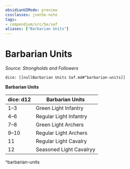 ```yaml
---
obsidianUIMode: preview
cssclasses: json5e-note
tags:
- compendium/src/5e/saf
aliases: ["Barbarian Units"]
---
```

# Barbarian Units
*Source: Strongholds and Followers* 

`dice: [[nullBarbarian Units Saf.md#^barbarian-units]]`

**Barbarian Units**

| dice: d12 | Barbarian Units |
|-----------|-----------------|
| 1–3 | Green Light Infantry |
| 4–6 | Regular Light Infantry |
| 7–8 | Green Light Archers |
| 9–10 | Regular Light Archers |
| 11 | Regular Light Cavalry |
| 12 | Seasoned Light Cavalryy |
^barbarian-units